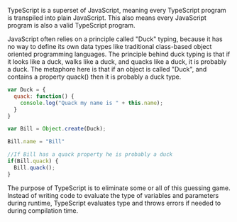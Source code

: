 TypeScript is a superset of JavaScript, meaning every TypeScript program is transpiled into plain JavaScript. This also means every JavaScript program is also a valid TypeScript program. 

JavaScript often relies on a principle called "Duck" typing, because it has no way to define its own data types like traditional class-based object oriented programming languages. The principle behind duck typing is that if it looks like a duck, walks like a duck, and quacks like a duck, it is probably a duck. The metaphore here is that if an object is called "Duck", and contains a property quack() then it is probably a duck type. 

```javascript
var Duck = {
  quack: function() {
    console.log("Quack my name is " + this.name);
  }
}

var Bill = Object.create(Duck);

Bill.name = "Bill"

//If Bill has a quack property he is probably a duck
if(Bill.quack) {
  Bill.quack();
}

```

The purpose of TypeScript is to eliminate some or all of this guessing game. Instead of writing code to evaluate the type of variables and parameters during runtime, TypeScript evaluates type and throws errors if needed to during compilation time. 